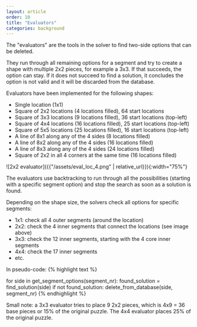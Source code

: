 ```yaml
---
layout: article
order: 10
title: "Evaluators"
categories: background
---
```

The "evaluators" are the tools in the solver to find two-side options that can be deleted.

They run through all remaining options for a segment and try to create a shape with multiple 2x2 pieces, for example a 3x3.
If that succeeds, the option can stay.
If it does not succeed to find a solution, it concludes the option is not valid and it will be discarded from the database.

Evaluators have been implemented for the following shapes:
- Single location (1x1)
- Square of 2x2 locations (4 locations filled), 64 start locations
- Square of 3x3 locations (9 locations filled), 36 start locations (top-left)
- Square of 4x4 locations (16 locations filled), 25 start locations (top-left)
- Square of 5x5 locations (25 locations filled), 16 start locations (top-left)
- A line of 8x1 along any of the 4 sides (8 locations filled)
- A line of 8x2 along any of the 4 sides (16 locations filled)
- A line of 8x3 along any of the 4 sides (24 locations filled)
- Square of 2x2 in all 4 corners at the same time (16 locations filled)

![2x2 evaluator]({{"/assets/eval_loc_4.png" | relative_url}}){:width="75%"}

The evaluators use backtracking to run through all the possibilities (starting with a specific segment option) and stop the search as soon as a solution is found.

Depending on the shape size, the solvers check all options for specific segments:
- 1x1: check all 4 outer segments (around the location)
- 2x2: check the 4 inner segments that connect the locations (see image above)
- 3x3: check the 12 inner segments, starting with the 4 core inner segments 
- 4x4: check the 17 inner segments
- etc.

In pseudo-code:
{% highlight text %}

for side in get_segment_options(segment_nr):
    found_solution = find_solution(side)
    if not found_solution:
        delete_from_database(side, segment_nr)
{% endhighlight %}

Small note: a 3x3 evaluator tries to place 9 2x2 pieces, which is 4x9 = 36 base pieces or 15% of the original puzzle.
The 4x4 evaluator places 25% of the original puzzle.
